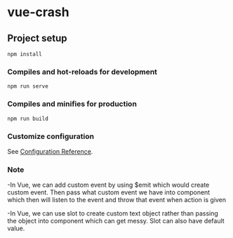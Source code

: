 <!-- @format -->

# vue-crash

## Project setup

```
npm install
```

### Compiles and hot-reloads for development

```
npm run serve
```

### Compiles and minifies for production

```
npm run build
```

### Customize configuration

See [Configuration Reference](https://cli.vuejs.org/config/).

### Note

-In Vue, we can add custom event by using $emit which would create custom event. Then pass what custom event we have into component which then will listen to the event and throw that event when action is given

-In Vue, we can use slot to create custom text object rather than passing the object into component which can get messy. Slot can also have default value.
